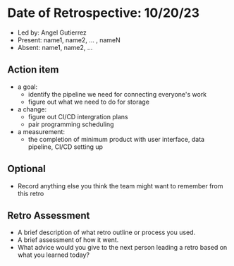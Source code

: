 # Date of Retrospective: 10/20/23

* Led by: Angel Gutierrez
* Present: name1, name2, ... , nameN
* Absent: name1, name2, ...

## Action item

* a goal: 
    - identify the pipeline we need for connecting everyone's work
    - figure out what we need to do for storage
* a change:
    - figure out CI/CD intergration plans
    - pair programming scheduling
* a measurement: 
    - the completion of minimum product with user interface, data pipeline, CI/CD setting up

## Optional

* Record anything else you think the team might want to remember from this retro


## Retro Assessment

* A brief description of what retro outline or process you used.
* A brief assessment of how it went.
* What advice would you give to the next person leading a retro
  based on what you learned today?